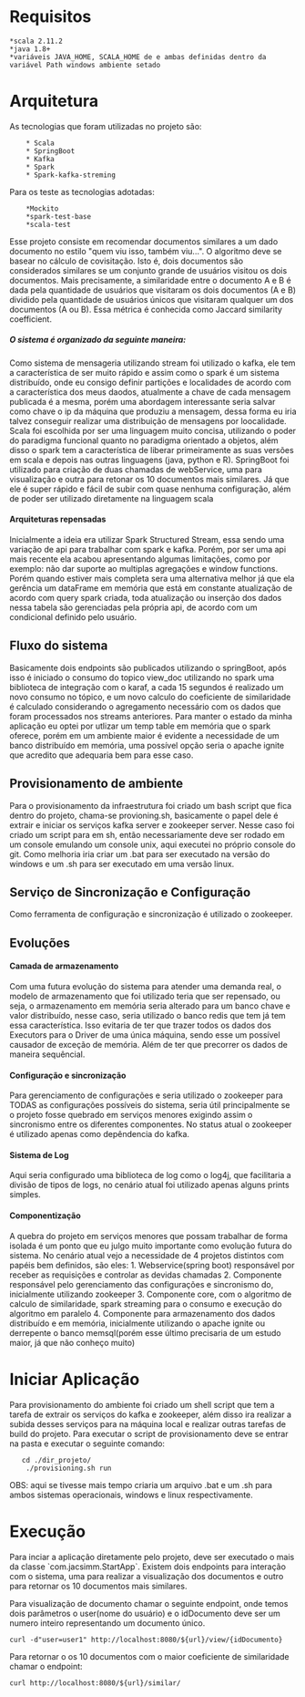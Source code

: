 <h1>Requisitos</h1>

    *scala 2.11.2
    *java 1.8+
    *variáveis JAVA_HOME, SCALA_HOME de e ambas definidas dentro da variável Path windows ambiente setado

<h1>Arquitetura</h1>

   As tecnologias que foram utilizadas no projeto são:

        * Scala
        * SpringBoot
        * Kafka
        * Spark
        * Spark-kafka-streming
   
   Para os teste as tecnologias adotadas:
        
        *Mockito
        *spark-test-base
        *scala-test


   Esse projeto consiste em recomendar documentos similares a um dado documento no estilo "quem viu isso, também viu...". O algoritmo deve se basear no cálculo de covisitação. Isto é, dois documentos são considerados similares se um conjunto grande
   de usuários visitou os dois documentos. Mais precisamente, a similaridade entre o documento A e B é dada pela quantidade de usuários que visitaram os dois documentos (A e B) dividido pela quantidade de usuários únicos que visitaram qualquer um dos documentos (A ou B).
   Essa métrica é conhecida como Jaccard similarity coefficient.

   <h5>O sistema é organizado da seguinte maneira:</h5>
       Como sistema de mensageria utilizando stream foi utilizado o kafka, ele tem a característica de ser muito rápido e assim como o spark é um sistema distribuído, onde eu consigo definir partições e localidades de acordo com a característica dos meus daodos,
   atualmente a chave de cada mensagem publicada é a mesma, porém uma abordagem interessante seria salvar como chave o ip da máquina que produziu a mensagem, dessa forma eu iria talvez conseguir realizar uma distribuição de mensagens por loocalidade.
       Scala foi escolhida por ser uma linguagem muito concisa, utilizando o poder do paradigma funcional quanto no paradigma orientado a objetos, além disso o spark tem a característica de liberar primeiramente as suas versões em scala e depois
   nas outras linguagens (java, python e R).
       SpringBoot foi utilizado para criação de duas chamadas de webService, uma para visualização e outra para retonar os 10 documentos mais similares. Já que ele é super rápido e fácil de subir com quase nenhuma configuração, além de poder ser utilizado diretamente
   na linguagem scala
   
   <h4>Arquiteturas repensadas</h4>
   Inicialmente a ideia era utilizar Spark Structured Stream, essa sendo uma variação de api para trabalhar com spark e kafka. Porém, por ser uma api mais recente ela acabou 
   apresentando algumas limitações, como por exemplo: não dar suporte ao multiplas agregações e window functions. Porém quando estiver mais completa sera uma alternativa 
   melhor já que ela gerência um dataFrame em memória que está em constante atualização de acordo com query spark criada, toda atualização ou inserção dos dados nessa tabela 
   são gerenciadas pela própria api, de acordo com um condicional definido pelo usuário. 
   
   <h2>Fluxo do sistema</h2>
   Basicamente dois endpoints são publicados utilizando o springBoot, após isso é iniciado o consumo do topico view_doc utilizando no spark uma biblioteca de integração com o karaf, a cada 15 segundos é realizado um novo consumo no tópico, e um novo calculo do
   coeficiente de similaridade é calculado considerando o agregamento necessário com os dados que foram processados nos streams anteriores. Para manter o estado da minha aplicação eu optei por utlizar um temp table em memória que o spark oferece, porém
   em um ambiente maior é evidente a necessidade de um banco distribuído em memória, uma possível opção seria o apache ignite que acredito que adequaria bem para esse caso.


   <h2>Provisionamento de ambiente</h2>
    Para o provisionamento da infraestrutura foi criado um bash script que fica dentro do projeto, chama-se provioning.sh, basicamente o papel dele é extrair e iniciar os serviços kafka server e zookeeper server.
    Nesse caso foi criado um script para em sh, então necessariamente deve ser rodado em um console emulando um console unix, aqui executei no próprio console do git. Como melhoria
    iria criar um .bat para ser executado na versão do windows e um .sh para ser executado em uma versão linux.


   <h2>Serviço de Sincronização e Configuração</h2>
   Como ferramenta de configuração e sincronização é utilizado o zookeeper.

   <h2>Evoluções</h2>
   <h4>Camada de armazenamento</h4>
   Com uma futura evolução do sistema para atender uma demanda real, o modelo de armazenamento que foi utilizado teria que ser repensado, ou seja, o armazenamento
   em memória seria alterado para um banco chave e valor distribuído, nesse caso, seria utilizado o banco redis que tem já tem essa característica. Isso evitaria de ter
   que trazer todos os dados dos Executors para o Driver de uma única máquina, sendo esse um possível causador de exceção de memória. Além de ter que precorrer os dados de maneira 
   sequêncial.

   <h4>Configuração e sincronização</h4>
    Para gerenciamento de configurações e seria utilizado o zookeeper para TODAS as configurações possíveis do sistema, seria útil principalmente se o projeto fosse quebrado em serviços menores exigindo assim o sincronismo entre os diferentes componentes. No status atual o zookeeper
    é utilizado apenas como depêndencia do kafka.

   <h4>Sistema de Log</h4>
    Aqui seria configurado uma biblioteca de log como o log4j, que facilitaria a divisão de tipos de logs, no cenário atual foi utilizado apenas alguns prints simples.

   <h4>Componentização</h4>
    A quebra do projeto em serviços menores que possam trabalhar de forma isolada é um ponto que eu julgo muito importante como evolução futura do sistema. No cenário atual vejo a necessidade de 4 projetos distintos com papéis bem definidos, são eles:
      1. Webservice(spring boot) responsável por receber as requisições e controlar as devidas chamadas
      2. Componente responsável pelo gerenciamento das configurações e sincronismo do, inicialmente utilizando zookeeper
      3. Componente core, com o algoritmo de calculo de similaridade, spark streaming para o consumo e execução do algoritmo em paralelo
      4. Componente para armazenamento dos dados distribuído e em memória, inicialmente utilizando o apache ignite ou derrepente o banco memsql(porém esse último precisaria de um estudo maior, já que não conheço muito)



   <h1>Iniciar Aplicação</h1>
    Para provisionamento do ambiente foi criado um shell script que tem a tarefa de extrair os serviços do kafka e zookeeper, além disso ira realizar a subida desses serviços
    para na máquina local e realizar outras tarefas de build do projeto. Para executar o script de provisionamento deve se entrar na pasta e executar o seguinte comando:

       cd ./dir_projeto/
        ./provisioning.sh run
        
   OBS: aqui se tivesse mais tempo criaria um arquivo .bat e um .sh para ambos sistemas operacionais, windows e linux respectivamente.

<h1>Execução</h1>
Para inciar a aplicação diretamente pelo projeto, deve ser executado o mais da classe `com.jacsimm.StartApp`.
Existem dois endpoints para interação com o sistema, uma para realizar a visualização dos documentos e outro para retornar os 10 documentos mais similares.

Para visualização de documento chamar o seguinte endpoint, onde temos dois parâmetros o user(nome do usuário) e o idDocumento deve ser um numero inteiro representando 
um documento único.
    
    curl -d"user=user1" http://localhost:8080/${url}/view/{idDocumento}

Para retornar o os 10 documentos com o maior coeficiente de similaridade chamar o endpoint:

    curl http://localhost:8080/${url}/similar/
         
